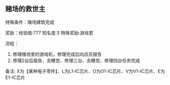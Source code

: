## 赌场的救世主
特殊条件：赌场建筑完成

奖励：经验值:777 知名度:3 特殊奖励:游戏君

流程：

1. 修理赌场里的游戏机，修理完成后向店员报告
2. 修理2台后报告，去睡觉、修理三台、去睡觉、修理四台任务完成


备注: X为【某种电子零件】、L为L1-IC芯片、O为O1-IC芯片、V为V1-IC芯片、E为E1-IC芯片

